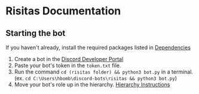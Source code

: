 # Risitas Documentation
## Starting the bot

If you haven't already, install the required packages listed in [Dependencies](docs/dependencies.md)

1. Create a bot in the [Discord Developer Portal](https://discord.com/developers/)
2. Paste your bot's token in the `token.txt` file.
3. Run the command `cd (risitas folder) && python3 bot.py` in a terminal. (ex. `cd C:\Users\hbomb\discord-bots\risitas && python3 bot.py`)
4. Move your bot's role up in the hierarchy. [Hierarchy Instructions](docs/hierarchy.md)
